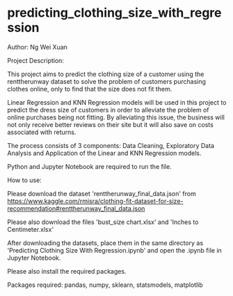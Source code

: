 # predicting_clothing_size_with_regression
Author: Ng Wei Xuan

Project Description:

This project aims to predict the clothing size of a customer using the renttherunway dataset to solve the problem of customers purchasing clothes online, only to find that the size does not fit them. 

Linear Regression and KNN Regression models will be used in this project to predict the dress size of customers in order to alleviate the problem of online purchases being not fitting. By alleviating this issue, the business will not only receive better reviews on their site but it will also save on costs associated with returns.

The process consists of 3 components: Data Cleaning, Exploratory Data Analysis and Application of the Linear and KNN Regression models.

Python and Jupyter Notebook are required to run the file.

How to use:

Please download the dataset 'renttherunway_final_data.json' from https://www.kaggle.com/rmisra/clothing-fit-dataset-for-size-recommendation#renttherunway_final_data.json

Please also download the files 'bust_size chart.xlsx' and 'Inches to Centimeter.xlsx'

After downloading the datasets, place them in the same directory as 'Predicting Clothing Size With Regression.ipynb' and open the .ipynb file in Jupyter Notebook.

Please also install the required packages. 

Packages required:
pandas, numpy, sklearn, statsmodels, matplotlib

